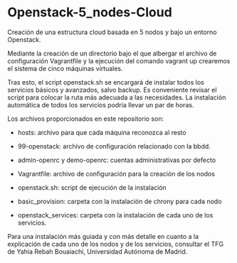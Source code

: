 # Openstack-5_nodes-Cloud

Creación de una estructura cloud basada en 5 nodos y bajo un entorno Openstack. 

Mediante la creación de un directorio bajo el que albergar el archivo de configuración Vagrantfile y la ejecución del comando vagrant up crearemos el sistema de cinco máquinas virtuales.

Tras esto, el script openstack.sh se encargará de instalar todos los servicios básicos y avanzados, salvo backup. Es conveniente revisar el script para colocar la ruta más adecuada a las necesidades. La instalación automática de todos los servicios podría llevar un par de horas. 

Los archivos proporcionados en este repositorio son: 


-	hosts: archivo para que cada máquina reconozca al resto 

-	99-openstack: archivo de configuración relacionado con la bbdd. 

-	admin-openrc y demo-openrc: cuentas administrativas por defecto 

-	Vagrantfile: archivo de configuración para la creación de los nodos 

-	openstack.sh: script de ejecución de la instalación 

-	basic_provision: carpeta con la instalación de chrony para cada nodo 

-	openstack_services: carpeta con la instalación de cada uno de los servicios.

Para una instalación más guiada y con más detalle en cuanto a la explicación de cada uno de los nodos y de los servicios, consultar el TFG de Yahia Rebah Bouaiachi, Universidad Autónoma de Madrid.

